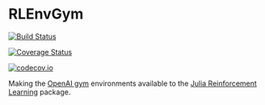 # RLEnvGym

[![Build Status](https://travis-ci.com/JuliaReinforcementLearning/RLEnvGym.jl.svg?branch=master)](https://travis-ci.com/JuliaReinforcementLearning/RLEnvGym.jl)

[![Coverage Status](https://coveralls.io/repos/JuliaReinforcementLearning/RLEnvGym.jl/badge.svg?branch=master&service=github)](https://coveralls.io/github/JuliaReinforcementLearning/RLEnvGym.jl?branch=master)

[![codecov.io](http://codecov.io/github/JuliaReinforcementLearning/RLEnvGym.jl/coverage.svg?branch=master)](http://codecov.io/github/JuliaReinforcementLearning/RLEnvGym.jl?branch=master)

Making the [OpenAI gym](https://github.com/openai/gym) environments available to the [Julia Reinforcement Learning](https://github.com/jbrea/ReinforcementLearning.jl) package.
